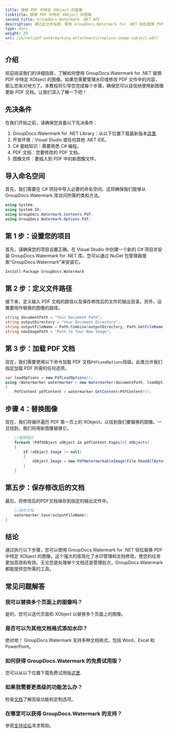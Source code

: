 ```yaml
---
title: 替换 PDF 中特定 XObject 的图像
linktitle: 替换 PDF 中特定 XObject 的图像
second_title: GroupDocs.Watermark .NET API
description: 通过此分步指南，使用 GroupDocs.Watermark for .NET 轻松替换 PDF 中的图像。非常适合高效管理 PDF 内容。
type: docs
weight: 39
url: /zh/net/pdf-watermarking-attachments/replace-image-xobject-pdf/
---
```

## 介绍
欢迎阅读我们的详细指南，了解如何使用 GroupDocs.Watermark for .NET 替换 PDF 中特定 XObject 的图像。如果您需要管理水印或修改 PDF 文件中的内容，那么您来对地方了。本教程将引导您完成每个步骤，确保您可以自信地使用新图像更新 PDF 文档。让我们深入了解一下吧！
## 先决条件
在我们开始之前，请确保您具备以下先决条件：
1.  GroupDocs.Watermark for .NET Library：从以下位置下载最新版本[这里](https://releases.groupdocs.com/Watermark/net/).
2. 开发环境：Visual Studio 或任何其他 .NET IDE。
3. C# 基础知识：需要熟悉 C# 编程。
4. PDF 文档：您要修改的 PDF 文档。
5. 图像文件：要插入到 PDF 中的新图像文件。

## 导入命名空间
首先，我们需要在 C# 项目中导入必要的命名空间。这将确保我们能够从 GroupDocs.Watermark 库访问所需的类和方法。
```csharp
using System;
using System.IO;
using GroupDocs.Watermark.Contents.Pdf;
using GroupDocs.Watermark.Options.Pdf;
```
## 第 1 步：设置您的项目
首先，请确保您的项目设置正确。在 Visual Studio 中创建一个新的 C# 项目并安装 GroupDocs.Watermark for .NET 库。您可以通过 NuGet 包管理器搜索“GroupDocs.Watermark”来安装它。
```sh
Install-Package GroupDocs.Watermark
```
## 第 2 步：定义文件路径
接下来，定义输入 PDF 文档的路径以及保存修改后的文件的输出目录。另外，设置要用作替换的图像的路径。
```csharp
string documentPath = "Your Document Path";
string outputDirectory = "Your Document Directory";
string outputFileName = Path.Combine(outputDirectory, Path.GetFileName(documentPath));
string newImagePath = "Path to Your New Image";
```
## 第 3 步：加载 PDF 文档
现在，我们需要使用以下命令加载 PDF 文档`PdfLoadOptions`班级。此类允许我们指定加载 PDF 所需的任何选项。
```csharp
var loadOptions = new PdfLoadOptions();
using (Watermarker watermarker = new Watermarker(documentPath, loadOptions))
{
    PdfContent pdfContent = watermarker.GetContent<PdfContent>();
```
## 步骤 4：替换图像
现在，我们将循环遍历 PDF 第一页上的 XObject，以找到我们要替换的图像。一旦找到，我们将用新图像替换它。
```csharp
    //替换图片
    foreach (PdfXObject xObject in pdfContent.Pages[0].XObjects)
    {
        if (xObject.Image != null)
        {
            xObject.Image = new PdfWatermarkableImage(File.ReadAllBytes(newImagePath));
        }
    }
```
## 第五步：保存修改后的文档
最后，将修改后的PDF文档保存到指定的输出文件中。
```csharp
    //保存文档
    watermarker.Save(outputFileName);
}
```

## 结论
通过执行以下步骤，您可以使用 GroupDocs.Watermark for .NET 轻松替换 PDF 中特定 XObject 的图像。这个强大的库简化了水印管理和文档修改，使您的任务更加高效和有效。无论您是处理单个文档还是管理批次，GroupDocs.Watermark 都能提供您所需的工具。
## 常见问题解答
### 我可以替换多个页面上的图像吗？
是的，您可以迭代页面和 XObject 以替换多个页面上的图像。
### 是否可以为其他文档格式添加水印？
绝对地！ GroupDocs.Watermark 支持多种文档格式，包括 Word、Excel 和 PowerPoint。
### 如何获得 GroupDocs.Watermark 的免费试用版？
您可以从以下位置下载免费试用版[这里](https://releases.groupdocs.com/).
### 如果我需要更高级的功能怎么办？
检查[文档](https://reference.groupdocs.com/Watermark/net/)了解高级功能和定制选项。
### 在哪里可以获得 GroupDocs.Watermark 的支持？
参观[支持论坛](https://forum.groupdocs.com/c/watermark/19)寻求帮助。